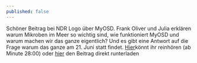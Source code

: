 ```yaml
---
published: false
---
```


Schöner Beitrag bei NDR Logo über MyOSD. Frank Oliver und Julia erklären warum Mikroben im Meer so wichtig sind, wie funktioniert MyOSD und warum machen wir das ganze eigentlich? Und es gibt eine Antwort auf die Frage warum das ganze am 21. Juni statt findet. 
[Hier](http://www.ndr.de/info/podcast2994.html)könnt ihr reinhören (ab Minute 28:00)
oder [hier](https://owncloud.mpi-bremen.de/index.php/s/nGkXwLEILpeyUQ1) den Beitrag direkt runterladen

